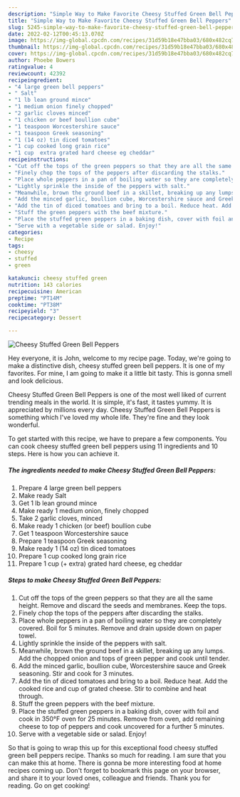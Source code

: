 ```yaml
---
description: "Simple Way to Make Favorite Cheesy Stuffed Green Bell Peppers"
title: "Simple Way to Make Favorite Cheesy Stuffed Green Bell Peppers"
slug: 5245-simple-way-to-make-favorite-cheesy-stuffed-green-bell-peppers
date: 2022-02-12T00:45:13.070Z
image: https://img-global.cpcdn.com/recipes/31d59b18e47bba03/680x482cq70/cheesy-stuffed-green-bell-peppers-recipe-main-photo.jpg
thumbnail: https://img-global.cpcdn.com/recipes/31d59b18e47bba03/680x482cq70/cheesy-stuffed-green-bell-peppers-recipe-main-photo.jpg
cover: https://img-global.cpcdn.com/recipes/31d59b18e47bba03/680x482cq70/cheesy-stuffed-green-bell-peppers-recipe-main-photo.jpg
author: Phoebe Bowers
ratingvalue: 4
reviewcount: 42392
recipeingredient:
- "4 large green bell peppers"
- " Salt"
- "1 lb lean ground mince"
- "1 medium onion finely chopped"
- "2 garlic cloves minced"
- "1 chicken or beef boullion cube"
- "1 teaspoon Worcestershire sauce"
- "1 teaspoon Greek seasoning"
- "1 (14 oz) tin diced tomatoes"
- "1 cup cooked long grain rice"
- "1 cup  extra grated hard cheese eg cheddar"
recipeinstructions:
- "Cut off the tops of the green peppers so that they are all the same height. Remove and discard the seeds and membranes. Keep the tops."
- "Finely chop the tops of the peppers after discarding the stalks."
- "Place whole peppers in a pan of boiling water so they are completely covered. Boil for 5 minutes. Remove and drain upside down on paper towel."
- "Lightly sprinkle the inside of the peppers with salt."
- "Meanwhile, brown the ground beef in a skillet, breaking up any lumps. Add the chopped onion and tops of green pepper and cook until tender."
- "Add the minced garlic, boullion cube, Worcestershire sauce and Greek seasoning. Stir and cook for 3 minutes."
- "Add the tin of diced tomatoes and bring to a boil. Reduce heat. Add the cooked rice and cup of grated cheese. Stir to combine and heat through."
- "Stuff the green peppers with the beef mixture."
- "Place the stuffed green peppers in a baking dish, cover with foil and cook in 350°F oven for 25 minutes. Remove from oven, add remaining cheese to top of peppers and cook uncovered for a further 5 minutes."
- "Serve with a vegetable side or salad. Enjoy!"
categories:
- Recipe
tags:
- cheesy
- stuffed
- green

katakunci: cheesy stuffed green 
nutrition: 143 calories
recipecuisine: American
preptime: "PT14M"
cooktime: "PT38M"
recipeyield: "3"
recipecategory: Dessert

---
```



![Cheesy Stuffed Green Bell Peppers](https://img-global.cpcdn.com/recipes/31d59b18e47bba03/680x482cq70/cheesy-stuffed-green-bell-peppers-recipe-main-photo.jpg)

Hey everyone, it is John, welcome to my recipe page. Today, we're going to make a distinctive dish, cheesy stuffed green bell peppers. It is one of my favorites. For mine, I am going to make it a little bit tasty. This is gonna smell and look delicious.

Cheesy Stuffed Green Bell Peppers is one of the most well liked of current trending meals in the world. It is simple, it's fast, it tastes yummy. It is appreciated by millions every day. Cheesy Stuffed Green Bell Peppers is something which I've loved my whole life. They're fine and they look wonderful.




To get started with this recipe, we have to prepare a few components. You can cook cheesy stuffed green bell peppers using 11 ingredients and 10 steps. Here is how you can achieve it.

<!--inarticleads1-->

##### The ingredients needed to make Cheesy Stuffed Green Bell Peppers:

1. Prepare 4 large green bell peppers
1. Make ready  Salt
1. Get 1 lb lean ground mince
1. Make ready 1 medium onion, finely chopped
1. Take 2 garlic cloves, minced
1. Make ready 1 chicken (or beef) boullion cube
1. Get 1 teaspoon Worcestershire sauce
1. Prepare 1 teaspoon Greek seasoning
1. Make ready 1 (14 oz) tin diced tomatoes
1. Prepare 1 cup cooked long grain rice
1. Prepare 1 cup (+ extra) grated hard cheese, eg cheddar




<!--inarticleads2-->

##### Steps to make Cheesy Stuffed Green Bell Peppers:

1. Cut off the tops of the green peppers so that they are all the same height. Remove and discard the seeds and membranes. Keep the tops.
1. Finely chop the tops of the peppers after discarding the stalks.
1. Place whole peppers in a pan of boiling water so they are completely covered. Boil for 5 minutes. Remove and drain upside down on paper towel.
1. Lightly sprinkle the inside of the peppers with salt.
1. Meanwhile, brown the ground beef in a skillet, breaking up any lumps. Add the chopped onion and tops of green pepper and cook until tender.
1. Add the minced garlic, boullion cube, Worcestershire sauce and Greek seasoning. Stir and cook for 3 minutes.
1. Add the tin of diced tomatoes and bring to a boil. Reduce heat. Add the cooked rice and cup of grated cheese. Stir to combine and heat through.
1. Stuff the green peppers with the beef mixture.
1. Place the stuffed green peppers in a baking dish, cover with foil and cook in 350°F oven for 25 minutes. Remove from oven, add remaining cheese to top of peppers and cook uncovered for a further 5 minutes.
1. Serve with a vegetable side or salad. Enjoy!




So that is going to wrap this up for this exceptional food cheesy stuffed green bell peppers recipe. Thanks so much for reading. I am sure that you can make this at home. There is gonna be more interesting food at home recipes coming up. Don't forget to bookmark this page on your browser, and share it to your loved ones, colleague and friends. Thank you for reading. Go on get cooking!
